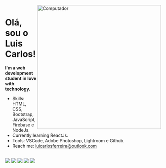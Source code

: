 <img src="https://raw.githubusercontent.com/MicaelliMedeiros/micaellimedeiros/master/image/computer-illustration.png" min-width="400px" max-width="400px" width="400px" align="right" alt="Computador">


# Olá, sou o Luis Carlos! 

**I'm a web development student in love with technology.**

- Skills: HTML, CSS, Bootstrap, JavaScript, Firebase e NodeJs.
- Currently learning ReactJs.
- Tools: VSCode, Adobe Photoshop, Lightroom e Github.
- Reach me: luicarlosferreira@outlook.com 
</br> <br>
<p align="left">
  <a href="#" alt="Html5">
  <img src="https://img.shields.io/badge/HTML5-E34F26?style=for-the-badge&logo=html5&logoColor=white"/></a>

  <a href="#" alt="Css3">
  <img src="https://img.shields.io/badge/CSS3-1572B6?style=for-the-badge&logo=css3&logoColor=white"/></a>
  
  <a href="#" alt="Bootstrap">
  <img src="https://img.shields.io/badge/Bootstrap-563D7C?style=for-the-badge&logo=bootstrap&logoColor=white"/></a>
  
  <a href="#" alt="Javascript">
  <img src="https://img.shields.io/badge/JavaScript-323330?style=for-the-badge&logo=javascript&logoColor=F7DF1E"/></a>

  <a href="#" alt="React">
  <img src="https://img.shields.io/badge/React-20232A?style=for-the-badge&logo=react&logoColor=61DAFB"/></a>
  
  
</p>  

